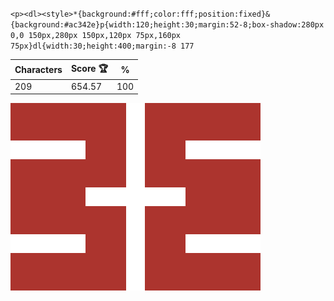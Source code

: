 `<p><dl><style>*{background:#fff;color:fff;position:fixed}&{background:#ac342e}p{width:120;height:30;margin:52-8;box-shadow:280px 0,0 150px,280px 150px,120px 75px,160px 75px}dl{width:30;height:400;margin:-8 177`

| Characters | Score 🏆 | %   |
| ---------- | -------- | --- |
| 209        | 654.57   | 100 |

![](/2025/Jan2025/26/20250126.png)
